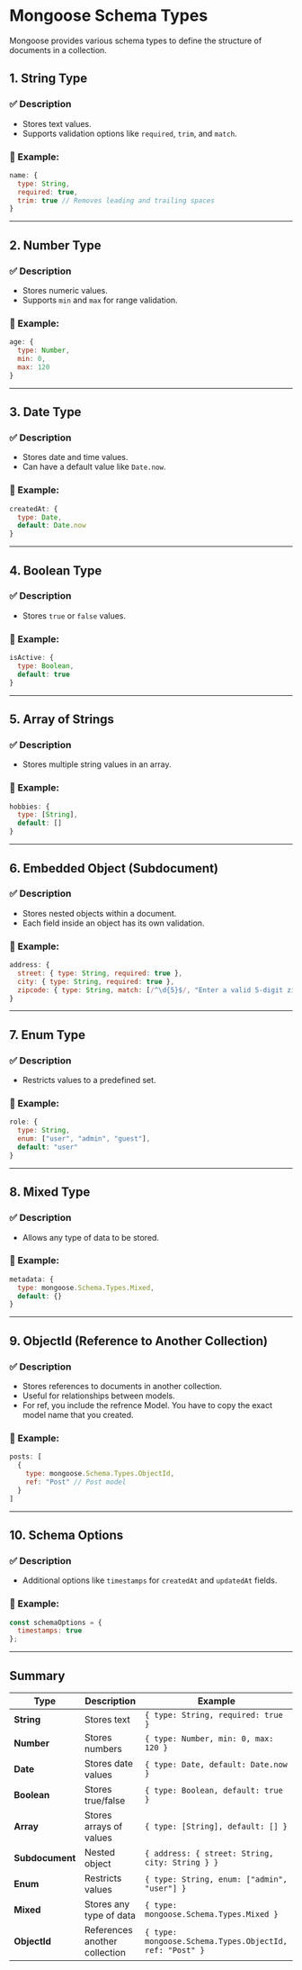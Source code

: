 # Mongoose Schema Types

Mongoose provides various schema types to define the structure of documents in a collection.

## 1. String Type
### ✅ Description
- Stores text values.
- Supports validation options like `required`, `trim`, and `match`.

### 📌 Example:
```js
name: {
  type: String,
  required: true,
  trim: true // Removes leading and trailing spaces
}
```

---

## 2. Number Type
### ✅ Description
- Stores numeric values.
- Supports `min` and `max` for range validation.

### 📌 Example:
```js
age: {
  type: Number,
  min: 0,
  max: 120
}
```

---

## 3. Date Type
### ✅ Description
- Stores date and time values.
- Can have a default value like `Date.now`.

### 📌 Example:
```js
createdAt: {
  type: Date,
  default: Date.now
}
```

---

## 4. Boolean Type
### ✅ Description
- Stores `true` or `false` values.

### 📌 Example:
```js
isActive: {
  type: Boolean,
  default: true
}
```

---

## 5. Array of Strings
### ✅ Description
- Stores multiple string values in an array.

### 📌 Example:
```js
hobbies: {
  type: [String],
  default: []
}
```

---

## 6. Embedded Object (Subdocument)
### ✅ Description
- Stores nested objects within a document.
- Each field inside an object has its own validation.

### 📌 Example:
```js
address: {
  street: { type: String, required: true },
  city: { type: String, required: true },
  zipcode: { type: String, match: [/^\d{5}$/, "Enter a valid 5-digit zipcode"] }
}
```

---

## 7. Enum Type
### ✅ Description
- Restricts values to a predefined set.

### 📌 Example:
```js
role: {
  type: String,
  enum: ["user", "admin", "guest"],
  default: "user"
}
```

---

## 8. Mixed Type
### ✅ Description
- Allows any type of data to be stored.

### 📌 Example:
```js
metadata: {
  type: mongoose.Schema.Types.Mixed,
  default: {}
}
```

---

## 9. ObjectId (Reference to Another Collection)
### ✅ Description
- Stores references to documents in another collection.
- Useful for relationships between models.
- For ref, you include the refrence Model. You have to copy the exact model name that you created.


### 📌 Example:
```js
posts: [
  {
    type: mongoose.Schema.Types.ObjectId,
    ref: "Post" // Post model 
  }
]
```

---

## 10. Schema Options
### ✅ Description
- Additional options like `timestamps` for `createdAt` and `updatedAt` fields.

### 📌 Example:
```js
const schemaOptions = {
  timestamps: true
};
```

---

## Summary

| Type | Description | Example |
|------|------------|---------|
| **String** | Stores text | `{ type: String, required: true }` |
| **Number** | Stores numbers | `{ type: Number, min: 0, max: 120 }` |
| **Date** | Stores date values | `{ type: Date, default: Date.now }` |
| **Boolean** | Stores true/false | `{ type: Boolean, default: true }` |
| **Array** | Stores arrays of values | `{ type: [String], default: [] }` |
| **Subdocument** | Nested object | `{ address: { street: String, city: String } }` |
| **Enum** | Restricts values | `{ type: String, enum: ["admin", "user"] }` |
| **Mixed** | Stores any type of data | `{ type: mongoose.Schema.Types.Mixed }` |
| **ObjectId** | References another collection | `{ type: mongoose.Schema.Types.ObjectId, ref: "Post" }` |
